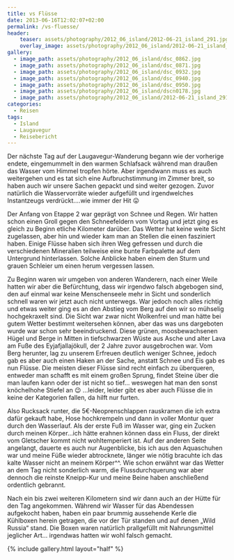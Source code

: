 ```yaml
---
title: vs Flüsse
date: 2013-06-16T12:02:07+02:00
permalink: /vs-fluesse/
header:
    teaser: assets/photography/2012_06_island/2012-06-21_island_291.jpg
    overlay_image: assets/photography/2012_06_island/2012-06-21_island_291.jpg
gallery:
  - image_path: assets/photography/2012_06_island/dsc_0862.jpg
  - image_path: assets/photography/2012_06_island/dsc_0871.jpg
  - image_path: assets/photography/2012_06_island/dsc_0932.jpg
  - image_path: assets/photography/2012_06_island/dsc_0940.jpg
  - image_path: assets/photography/2012_06_island/dsc_0950.jpg
  - image_path: assets/photography/2012_06_island/dscn0178.jpg
  - image_path: assets/photography/2012_06_island/2012-06-21_island_291.jpg
categories:
  - Reisen
tags:
  - Island
  - Laugavegur
  - Reisebericht
---
```


Der nächste Tag auf der Laugavegur-Wanderung begann wie der vorherige endete, 
eingemummelt in den warmen Schlafsack während man draußen das Wasser vom Himmel tropfen hörte. Aber irgendwann muss es 
auch weitergehen und es tat sich eine Aufbruchstimmung im Zimmer breit, so haben auch wir unsere Sachen gepackt und sind weiter gezogen. 
Zuvor natürlich die Wasservorräte wieder aufgefüllt und irgendwelches Instantzeugs verdrückt….wie immer der Hit 😛

Der Anfang von Etappe 2 war geprägt von Schnee und Regen. Wir hatten schon einen Groll gegen den Schneefeldern vom Vortag 
und jetzt ging es gleich zu Beginn etliche Kilometer darüber. Das Wetter hat keine weite Sicht zugelassen, 
aber hin und wieder kam man an Stellen die einen fasziniert haben. Einige Flüsse haben sich ihren Weg gefressen und 
durch die verschiedenen Mineralien teilweise eine bunte Farbpalette auf dem Untergrund hinterlassen. 
Solche Anblicke haben einem den Sturm und grauen Schleier um einen herum vergessen lassen.  
  
Zu Beginn waren wir umgeben von anderen Wanderern, nach einer Weile hatten wir aber die Befürchtung, 
dass wir irgendwo falsch abgebogen sind, den auf einmal war keine Menschenseele mehr in Sicht und sonderlich schnell 
waren wir jetzt auch nicht unterwegs. War jedoch noch alles richtig und etwas weiter ging es an den Abstieg vom Berg 
auf den wir so mühselig hochgekraxelt sind. Die Sicht war zwar nicht Wolkenfrei und man hätte bei gutem Wetter bestimmt weitersehen können, 
aber das was uns dargeboten wurde war schon sehr beeindruckend. Diese grünen, moosbewachsenen Hügel und Berge 
in Mitten in tiefschwarzen Wüste aus Asche und alter Lava am Fuße des Eyjafjallajökull, der 2 Jahre zuvor ausgebrochen war. 
Vom Berg herunter, lag zu unserem Erfreuen deutlich weniger Schnee, jedoch gab es aber auch einen Haken an der Sache, 
anstatt Schnee und Eis gab es nun Flüsse. Die meisten dieser Flüsse sind recht einfach zu überqueren, 
entweder man schafft es mit einem großen Sprung, findet Steine über die man laufen kann oder der ist nicht so tief… 
weswegen hat man den sonst knöchelhohe Stiefel an 😉 …leider, leider gibt es aber auch Flüsse die in keine der Kategorien fallen, da hilft nur furten.

Also Rucksack runter, die 5€-Neoprenschlappen rauskramen die ich extra dafür gekauft habe, 
Hose hochkrempeln und dann in voller Montur quer durch den Wasserlauf. 
Als der erste Fuß im Wasser war, ging ein Zucken durch meinen Körper…ich hätte erahnen können dass ein Fluss, 
der direkt vom Gletscher kommt nicht wohltemperiert ist. Auf der anderen Seite angelangt, dauerte es auch nur Augenblicke, 
bis ich aus den Aquaschuhen war und meine Füße wieder abtrocknete, länger wie nötig bracuhte ich das kalte Wasser nicht an meinem Körper^^. 
Wie schon erwähnt war das Wetter an dem Tag nicht sonderlich warm, 
die Flussdurchquerung war aber dennoch die reinste Kneipp-Kur und meine Beine haben anschließend ordentlich gebrannt.

Nach ein bis zwei weiteren Kilometern sind wir dann auch an der Hütte für den Tag angekommen. 
Während wir Wasser für das Abendessen aufgekocht haben, haben ein paar brummig aussehende Kerle die Kühlboxen herein getragen, 
die vor der Tür standen und auf denen „Wild Russia“ stand. Die Boxen waren natürlich prallgefüllt mit Nahrungsmittel jeglicher Art…
irgendwas hatten wir wohl falsch gemacht.

{% include gallery.html layout="half" %}